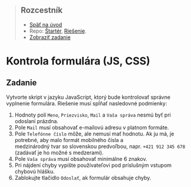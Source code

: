 <div class="hidden">

> ## Rozcestník
> - [Späť na úvod](../../README.md)
> - Repo: [Štartér](/../../tree/main/js-a-css/form-check), [Riešenie](/../../tree/solution/js-a-css/form-check).
> - [Zobraziť zadanie](riesenie.md)
</div>

# Kontrola formulára (JS, CSS)

## Zadanie

Vytvorte skript v jazyku JavaScript, ktorý bude kontrolovať správne vyplnenie formulára. Riešenie musí spĺňať nasledovné podmienky:

1. Hodnoty polí `Meno`, `Priezvisko`, `Mail` a `Vaša správa` nesmú byť pri odoslaní prázdna.
1. Pole `Mail` musí obsahovať e-mailovú adresu v platnom formáte.
1. Pole `Telefónne číslo` môže, ale nemusí mať hodnotu. Ak ju má, je potrebné, aby malo formát mobilného čísla a  
   medzinárodný tvar so slovenskou predvoľbou, napr. `+421 912 345 678` (zadávať je ho možné s medzerami).
1. Pole `Vaša správa` musí obsahovať minimálne 6 znakov.
1. Pri nájdení chyby vypíšte používateľovi pod príslušným vstupom chybovú hlášku.
1. Zablokujte tlačidlo `Odoslať`, ak formulár obsahuje chyby.